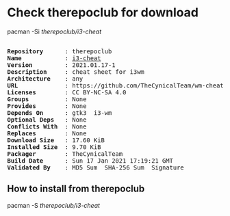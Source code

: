 # Check therepoclub for download

        
pacman -Si *therepoclub/i3-cheat*

<div class="highlight"><pre class="highlight"><text>
<b>Repository</b>      : therepoclub
<b>Name</b>            : <a href='../../x86_64/i3-cheat-2021.01.17-1-any.pkg.tar.zst'>i3-cheat</a>
<b>Version</b>         : 2021.01.17-1
<b>Description</b>     : cheat sheet for i3wm
<b>Architecture</b>    : any
<b>URL</b>             : https://github.com/TheCynicalTeam/wm-cheat
<b>Licenses</b>        : CC BY-NC-SA 4.0
<b>Groups</b>          : None
<b>Provides</b>        : None
<b>Depends On</b>      : gtk3  i3-wm
<b>Optional Deps</b>   : None
<b>Conflicts With</b>  : None
<b>Replaces</b>        : None
<b>Download Size</b>   : 17.60 KiB
<b>Installed Size</b>  : 9.70 KiB
<b>Packager</b>        : TheCynicalTeam <wayne6324@gmail.com>
<b>Build Date</b>      : Sun 17 Jan 2021 17:19:21 GMT
<b>Validated By</b>    : MD5 Sum  SHA-256 Sum  Signature
</text></pre></div>

## How to install from therepoclub

        
pacman -S *therepoclub/i3-cheat*
